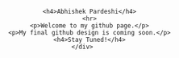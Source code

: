 
<div style="text-align: center;">
		
		<h4>Abhishek Pardeshi</h4>
		<hr>
		<p>Welcome to my github page.</p>
		<p>My final github design is coming soon.</p>
		<h4>Stay Tuned!</h4>
	</div>
